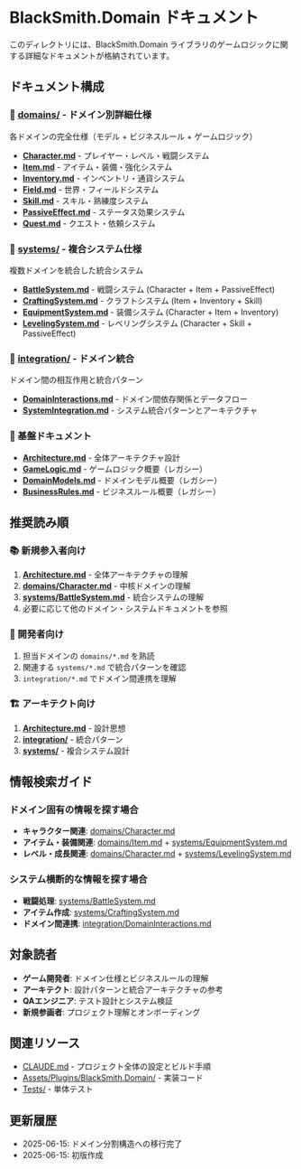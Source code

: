 # BlackSmith.Domain ドキュメント

このディレクトリには、BlackSmith.Domain ライブラリのゲームロジックに関する詳細なドキュメントが格納されています。

## ドキュメント構成

### 📁 [domains/](./domains/) - ドメイン別詳細仕様
各ドメインの完全仕様（モデル + ビジネスルール + ゲームロジック）
- **[Character.md](./domains/Character.md)** - プレイヤー・レベル・戦闘システム
- **[Item.md](./domains/Item.md)** - アイテム・装備・強化システム  
- **[Inventory.md](./domains/Inventory.md)** - インベントリ・通貨システム
- **[Field.md](./domains/Field.md)** - 世界・フィールドシステム
- **[Skill.md](./domains/Skill.md)** - スキル・熟練度システム
- **[PassiveEffect.md](./domains/PassiveEffect.md)** - ステータス効果システム
- **[Quest.md](./domains/Quest.md)** - クエスト・依頼システム

### 📁 [systems/](./systems/) - 複合システム仕様
複数ドメインを統合した統合システム
- **[BattleSystem.md](./systems/BattleSystem.md)** - 戦闘システム (Character + Item + PassiveEffect)
- **[CraftingSystem.md](./systems/CraftingSystem.md)** - クラフトシステム (Item + Inventory + Skill)
- **[EquipmentSystem.md](./systems/EquipmentSystem.md)** - 装備システム (Character + Item + Inventory)
- **[LevelingSystem.md](./systems/LevelingSystem.md)** - レベリングシステム (Character + Skill + PassiveEffect)

### 📁 [integration/](./integration/) - ドメイン統合
ドメイン間の相互作用と統合パターン
- **[DomainInteractions.md](./integration/DomainInteractions.md)** - ドメイン間依存関係とデータフロー
- **[SystemIntegration.md](./integration/SystemIntegration.md)** - システム統合パターンとアーキテクチャ

### 📄 基盤ドキュメント
- **[Architecture.md](./Architecture.md)** - 全体アーキテクチャ設計
- **[GameLogic.md](./GameLogic.md)** - ゲームロジック概要（レガシー）
- **[DomainModels.md](./DomainModels.md)** - ドメインモデル概要（レガシー）
- **[BusinessRules.md](./BusinessRules.md)** - ビジネスルール概要（レガシー）

## 推奨読み順

### 📚 新規参入者向け
1. **[Architecture.md](./Architecture.md)** - 全体アーキテクチャの理解
2. **[domains/Character.md](./domains/Character.md)** - 中核ドメインの理解
3. **[systems/BattleSystem.md](./systems/BattleSystem.md)** - 統合システムの理解
4. 必要に応じて他のドメイン・システムドキュメントを参照

### 🔧 開発者向け
1. 担当ドメインの `domains/*.md` を熟読
2. 関連する `systems/*.md` で統合パターンを確認
3. `integration/*.md` でドメイン間連携を理解

### 🏗️ アーキテクト向け
1. **[Architecture.md](./Architecture.md)** - 設計思想
2. **[integration/](./integration/)** - 統合パターン
3. **[systems/](./systems/)** - 複合システム設計

## 情報検索ガイド

### ドメイン固有の情報を探す場合
- **キャラクター関連**: [domains/Character.md](./domains/Character.md)
- **アイテム・装備関連**: [domains/Item.md](./domains/Item.md) + [systems/EquipmentSystem.md](./systems/EquipmentSystem.md)
- **レベル・成長関連**: [domains/Character.md](./domains/Character.md) + [systems/LevelingSystem.md](./systems/LevelingSystem.md)

### システム横断的な情報を探す場合
- **戦闘処理**: [systems/BattleSystem.md](./systems/BattleSystem.md)
- **アイテム作成**: [systems/CraftingSystem.md](./systems/CraftingSystem.md)
- **ドメイン間連携**: [integration/DomainInteractions.md](./integration/DomainInteractions.md)

## 対象読者

- **ゲーム開発者**: ドメイン仕様とビジネスルールの理解
- **アーキテクト**: 設計パターンと統合アーキテクチャの参考
- **QAエンジニア**: テスト設計とシステム検証
- **新規参画者**: プロジェクト理解とオンボーディング

## 関連リソース

- [CLAUDE.md](../CLAUDE.md) - プロジェクト全体の設定とビルド手順
- [Assets/Plugins/BlackSmith.Domain/](../Assets/Plugins/BlackSmith.Domain/) - 実装コード
- [Tests/](../Assets/Plugins/BlackSmith.Domain/Tests/) - 単体テスト

## 更新履歴

- 2025-06-15: ドメイン分割構造への移行完了
- 2025-06-15: 初版作成